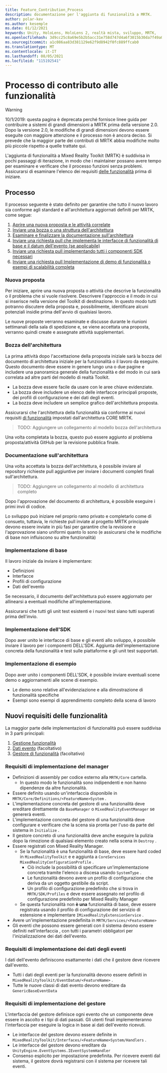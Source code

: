 ```yaml
---
title: Feature_Contribution_Process
description: documentazione per l'aggiunta di funzionalità a MRTK.
author: polar-kev
ms.author: kesemple
ms.date: 01/12/2021
keywords: Unity, HoloLens, HoloLens 2, realtà mista, sviluppo, MRTK,
ms.openlocfilehash: 3d9cc25c8a69e5b2b5acc31e758d747d4a6f3015b30da7f49a055a20535f3150
ms.sourcegitcommit: a1c086aa83d381129e62f9d8942f0fc889ffcab0
ms.translationtype: MT
ms.contentlocale: it-IT
ms.lasthandoff: 08/05/2021
ms.locfileid: "115192541"
---
```

# <a name="feature-contribution-process"></a>Processo di contributo alle funzionalità

> [!WARNING]
> 10/1/2019: questa pagina è deprecata perché fornisce linee guida per contribuire a sistemi di grandi dimensioni a MRTK prima della versione 2.0. Dopo la versione 2.0, le modifiche di grandi dimensioni devono essere eseguite con maggiore attenzione e il processo non è ancora deciso. Si prevede che la maggior parte dei contributi di MRTK abbia modifiche molto più piccole rispetto a quelle trattate qui.

L'aggiunta di funzionalità a Mixed Reality Toolkit (MRTK) è suddivisa in pochi passaggi di iterazione, in modo che i maintainer possano avere tempo per esaminare e verificare che il processo funzioni senza problemi. Assicurarsi di esaminare l'elenco dei requisiti [delle funzionalità](#new-feature-requirements) prima di iniziare.

## <a name="process"></a>Processo

Il processo seguente è stato definito per garantire che tutto il nuovo lavoro sia conforme agli standard e all'architettura aggiornati definiti per MRTK, come segue:

1. [Aprire una nuova proposta e le attività correlate](#new-proposal)
2. [Inviare una bozza o una struttura dell'architettura](#architecture-draft)
3. [Esaminare e finalizzare la documentazione sull'architettura](#architecture-documentation)
4. [Inviare una richiesta pull che implementa le interfacce di funzionalità di base e il datum dell'evento (se applicabile)](#core-implementation)
5. [Inviare una richiesta pull implementando tutti i componenti SDK necessari](#sdk-implementation)
6. [Inviare una richiesta pull Implementazione di demo di funzionalità o esempi di scalabilità completa](#example-implementation)

### <a name="new-proposal"></a>Nuova proposta

Per iniziare, aprire una nuova proposta o attività che descrive la funzionalità o il problema che si vuole risolvere. Descrivere l'approccio e il modo in cui si inserisce nella versione del Toolkit di destinazione. In questo modo tutti potranno discutere della proposta e, possibilmente, identificare alcuni potenziali insidie prima dell'avvio di qualsiasi lavoro.

Le nuove proposte verranno esaminate e discusse durante le riunioni settimanali della sala di spedizione e, se viene accettata una proposta, verranno quindi create e assegnate attività supplementari.

### <a name="architecture-draft"></a>Bozza dell'architettura

La prima attività dopo l'accettazione della proposta iniziale sarà la bozza del documento di architettura iniziale per la funzionalità o il lavoro da eseguire. Questo documento deve essere in genere lungo una o due pagine e includere una panoramica generale della funzionalità e del modo in cui sarà correlata ad altre parti del modello di realtà Toolkit.

* La bozza deve essere facile da usare con le aree chiave evidenziate.
* La bozza deve includere un elenco delle interfacce principali proposte, dei profili di configurazione e dei dati degli eventi.
* La bozza deve includere un semplice grafico dell'architettura proposta.

Assicurarsi che l'architettura della funzionalità sia conforme ai nuovi requisiti [di funzionalità](#new-feature-requirements) impostati dall'architettura CORE MRTK.

>TODO: Aggiungere un collegamento al modello bozza dell'architettura

Una volta completata la bozza, questo può essere aggiunto al problema proposta/attività GitHub per la revisione pubblica finale.

### <a name="architecture-documentation"></a>Documentazione sull'architettura

Una volta accettata la bozza dell'architettura, è possibile inviare al repository richieste pull aggiuntive per inviare i documenti completi finali sull'architettura.

>TODO: Aggiungere un collegamento al modello di architettura completo

Dopo l'approvazione del documento di architettura, è possibile eseguire i primi invii di codice.

Lo sviluppo può iniziare nel proprio ramo privato e completarlo come di consueto, tuttavia, le richieste pull inviate al progetto MRTK principale devono essere inviate in più fasi per garantire che la revisione e l'approvazione siano uniformi quanto lo sono (e assicurarsi che le modifiche di base non influiscono su altre funzionalità)

### <a name="core-implementation"></a>Implementazione di base

Il lavoro iniziale da inviare è implementare:

* Definizioni
* Interfacce
* Profili di configurazione
* Dati dell'evento

Se necessario, il documento dell'architettura può essere aggiornato per allinearsi a eventuali modifiche all'implementazione.

Assicurarsi che tutti gli unit test esistenti e i nuovi test siano tutti superati prima dell'invio.

### <a name="sdk-implementation"></a>Implementazione dell'SDK

Dopo aver unito le interfacce di base e gli eventi allo sviluppo, è possibile inviare il lavoro per i componenti DELL'SDK.  Aggiunta dell'implementazione concreta della funzionalità e test sulle piattaforme e gli unit test supportati.

### <a name="example-implementation"></a>Implementazione di esempio

Dopo aver unito i componenti DELL'SDK, è possibile inviare eventuali scene demo o aggiornamenti alle scene di esempio.

* Le demo sono relative all'evidenziazione e alla dimostrazione di funzionalità specifiche
* Esempi sono esempi di apprendimento completo della scena di lavoro

## <a name="new-feature-requirements"></a>Nuovi requisiti delle funzionalità

La maggior parte delle implementazioni di funzionalità può essere suddivisa in 3 parti principali:

1. [Gestione funzionalità](#manager-implementation-requirements)
2. [Dati evento](#event-data-implementation-requirements) (facoltativo)
3. [Gestore di funzionalità](#handler-implementation-requirements) (facoltativo)

### <a name="manager-implementation-requirements"></a>Requisiti di implementazione del manager

* Definizioni di assembly per codice esterno alla `MRTK/Core` cartella.
  * In questo modo le funzionalità sono indipendenti e non hanno dipendenze da altre funzionalità.
* Essere definito usando un'interfaccia disponibile in `MRTK/Core/Definitions/<FeatureName>System` .
* L'implementazione concreta del gestore di una funzionalità deve ereditare direttamente da `BaseManager` o `MixedRealityEventManager` se genererà eventi.
* L'implementazione concreta del gestore di una funzionalità deve configurare e verificare che la scena sia pronta per l'uso da parte del sistema in `Initialize` .
* Il gestore concreto di una funzionalità deve anche eseguire la pulizia dopo la rimozione di qualsiasi elemento creato nella scena in `Destroy` .
* Essere registrati con Mixed Reality Manager.
  * Se la funzionalità è una funzionalità di base, deve essere hard coded in `MixedRealityToolkit` e e aggiunta a `CoreServices` `MixedRealityConfigurationProfile` .
    * Ciò include la possibilità di specificare un'implementazione concreta tramite l'elenco a discesa usando `SystemType` .
    * Le funzionalità devono avere un profilo di configurazione che deriva da un oggetto gestibile da script.
    * Un profilo di configurazione predefinito che si trova in `MRTK/SDK/Profiles` e deve essere assegnato nel profilo di configurazione predefinito per Mixed Reality Manager
  * Se questa funzionalità non **è una** funzionalità di base, deve essere registrata usando il profilo di configurazione del servizio di estensione e implementare `IMixedRealityExtensionService` .
* Avere un'implementazione predefinita in `MRTK/Services/<FeatureName>`
* Gli eventi che possono essere generati con il sistema devono essere definiti nell'interfaccia , con tutti i parametri obbligatori per l'inizializzazione dei dati dell'evento.

### <a name="event-data-implementation-requirements"></a>Requisiti di implementazione dei dati degli eventi

I dati dell'evento definiscono esattamente i dati che il gestore deve ricevere dall'evento.

* Tutti i dati degli eventi per la funzionalità devono essere definiti in `MixedRealityToolkit/EventDatum/<FeatureName>` .
* Tutte le nuove classi di dati evento devono ereditare da `GenericBaseEventData`

### <a name="handler-implementation-requirements"></a>Requisiti di implementazione del gestore

L'interfaccia del gestore definisce ogni evento che un componente deve essere in ascolto e i tipi di dati passati. Gli utenti finali implementeranno l'interfaccia per eseguire la logica in base ai dati dell'evento ricevuti.

* Le interfacce del gestore devono essere definite in `MixedRealityToolkit/Interfaces/<FeatureName>System/Handlers` .
* Le interfacce del gestore devono ereditare da `UnityEngine.EventSystems.IEventSystemHandler`
* Consenso esplicito per impostazione predefinita. Per ricevere eventi dal sistema, il gestore dovrà registrarsi con il sistema per ricevere tali eventi.
